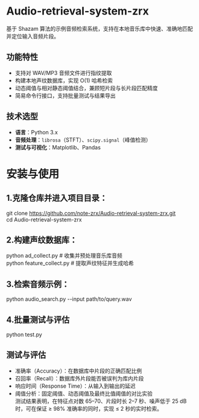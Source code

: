 # Audio-retrieval-system-zrx
基于 Shazam 算法的示例音频检索系统，支持在本地音乐库中快速、准确地匹配并定位输入音频片段。

## 功能特性
- 支持对 WAV/MP3 音频文件进行指纹提取  
- 构建本地声纹数据库，实现 O(1) 哈希检索  
- 动态阈值与相对静态阈值结合，兼顾短片段与长片段匹配精度  
- 简易命令行接口，支持批量测试与结果导出

## 技术选型
- **语言**：Python 3.x  
- **音频处理**：`librosa`（STFT）、`scipy.signal`（峰值检测）
- **测试与可视化**：Matplotlib、Pandas

# 安装与使用
## 1.克隆仓库并进入项目目录：
git clone https://github.com/note-zrx/Audio-retrieval-system-zrx.git  
cd Audio-retrieval-system-zrx
## 2.构建声纹数据库：
python ad_collect.py        # 收集并预处理音乐库音频  
python feature_collect.py   # 提取声纹特征并生成哈希
## 3.检索音频示例：
python audio_search.py --input path/to/query.wav
## 4.批量测试与评估
python test.py 

## 测试与评估
- 准确率（Accuracy）：在数据库中片段的正确匹配比例
- 召回率（Recall）：数据库外片段能否被误判为库内片段
- 响应时间（Response Time）：从输入到输出的延迟
- 阈值分析：固定阈值、动态阈值及最终比值阈值的对比实验  
测试结果表明，在特征点对数 65–70、片段时长 2–7 秒、噪声低于 25 dB 时，可在保证 ≥ 98% 准确率的同时，实现 ≤ 2 秒的实时检索。
